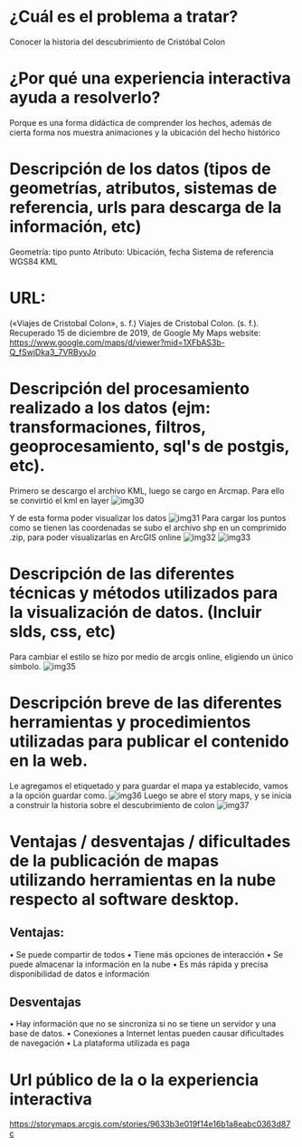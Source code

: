 # ¿Cuál es el problema a tratar?
Conocer la historia del descubrimiento de Cristóbal Colon
# ¿Por qué una experiencia interactiva ayuda a resolverlo?
Porque es una forma didáctica de comprender los hechos, además de cierta forma nos muestra animaciones y la ubicación del hecho histórico
# Descripción de los datos (tipos de geometrías, atributos, sistemas de referencia, urls para descarga de la información, etc)
Geometría: tipo punto
Atributo: Ubicación, fecha
Sistema de referencia WGS84
KML
# URL:
(«Viajes de Cristobal Colon», s. f.)
Viajes de Cristobal Colon. (s. f.). Recuperado 15 de diciembre de 2019, de Google My Maps website: https://www.google.com/maps/d/viewer?mid=1XFbAS3b-Q_fSwjDka3_7VRByyJo
# Descripción del procesamiento realizado a los datos (ejm: transformaciones, filtros, geoprocesamiento, sql's de postgis, etc).
Primero se descargo el archivo KML, luego se cargo en Arcmap. Para ello se convirtió el kml en layer 
![img30](Imagenes/pic1.PNG)

Y de esta forma poder visualizar los datos
![img31](Imagenes/pic2.PNG)
Para cargar los puntos como se tienen las coordenadas se subo el archivo shp en un comprimido .zip, para poder visualizarlas en ArcGIS online
![img32](Imagenes/coord.PNG)
![img33](Imagenes/pic3.PNG)
# Descripción de las diferentes técnicas y métodos utilizados para la visualización de datos. (Incluir slds, css, etc)
Para cambiar el estilo se hizo por medio de arcgis online, eligiendo un único símbolo.
![img35](Imagenes/pic4.PNG)
# Descripción breve de las diferentes herramientas y procedimientos utilizadas para publicar el contenido en la web.
Le agregamos el etiquetado y para guardar el mapa ya establecido, vamos a la opción guardar como.
![img36](Imagenes/pic5.PNG)
Luego se abre el story maps, y se inicia a construir la historia sobre el descubrimiento de colon 
![img37](Imagenes/colon.PNG)
# Ventajas / desventajas / dificultades de la publicación de mapas utilizando herramientas en la nube respecto al software desktop.
## Ventajas: 
•	Se puede compartir de todos
•	Tiene más opciones de interacción 
•	Se puede almacenar la información en la nube
•	Es más rápida y precisa disponibilidad de datos e información 

## Desventajas
•	Hay información que no se sincroniza si no se tiene un servidor y una base de datos.
•	Conexiones a Internet lentas pueden causar dificultades de navegación 
•	La plataforma utilizada es paga
# Url público de la o la experiencia interactiva
https://storymaps.arcgis.com/stories/9633b3e019f14e16b1a8eabc0363d87c


